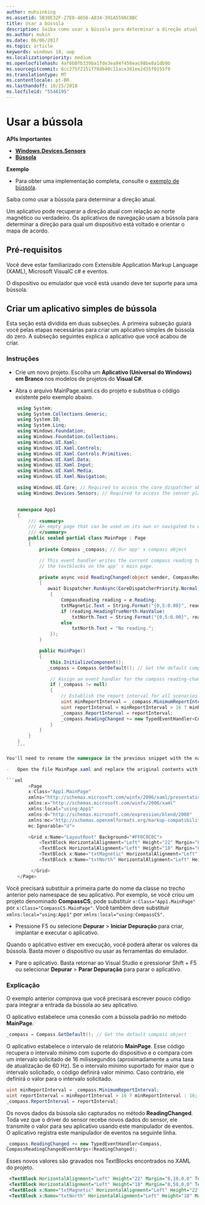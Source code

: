 ```yaml
---
author: muhsinking
ms.assetid: 5B30E32F-27E0-4656-A834-391A559AC8BC
title: Usar a bússola
description: Saiba como usar a bússola para determinar a direção atual.
ms.author: mukin
ms.date: 06/06/2017
ms.topic: article
keywords: windows 10, uwp
ms.localizationpriority: medium
ms.openlocfilehash: 4af6b0fb339ba1fde3ea94f456eac98be8a1db9b
ms.sourcegitcommit: 6cc275f2151f78db40c11ace381ee2d35f0155f9
ms.translationtype: MT
ms.contentlocale: pt-BR
ms.lasthandoff: 10/25/2018
ms.locfileid: "5546195"
---
```

# <a name="use-the-compass"></a>Usar a bússola


**APIs Importantes**

-   [**Windows.Devices.Sensors**](https://msdn.microsoft.com/library/windows/apps/BR206408)
-   [**Bússola**](https://msdn.microsoft.com/library/windows/apps/BR225705)

**Exemplo**

-   Para obter uma implementação completa, consulte o [exemplo de bússola](https://github.com/Microsoft/Windows-universal-samples/tree/master/Samples/Compass).

Saiba como usar a bússola para determinar a direção atual.

Um aplicativo pode recuperar a direção atual com relação ao norte magnético ou verdadeiro. Os aplicativos de navegação usam a bússola para determinar a direção para qual um dispositivo está voltado e orientar o mapa de acordo.

## <a name="prerequisites"></a>Pré-requisitos

Você deve estar familiarizado com Extensible Application Markup Language (XAML), Microsoft VisualC c# e eventos.

O dispositivo ou emulador que você está usando deve ter suporte para uma bússola.

## <a name="create-a-simple-compass-app"></a>Criar um aplicativo simples de bússola

Esta seção está dividida em duas subseções. A primeira subseção guiará você pelas etapas necessárias para criar um aplicativo simples de bússola do zero. A subseção seguintes explica o aplicativo que você acabou de criar.

### <a name="instructions"></a>Instruções

-   Crie um novo projeto. Escolha um **Aplicativo (Universal do Windows) em Branco** nos modelos de projetos do **Visual C#**.

-   Abra o arquivo MainPage.xaml.cs do projeto e substitua o código existente pelo exemplo abaixo.

```csharp
    using System;
    using System.Collections.Generic;
    using System.IO;
    using System.Linq;
    using Windows.Foundation;
    using Windows.Foundation.Collections;
    using Windows.UI.Xaml;
    using Windows.UI.Xaml.Controls;
    using Windows.UI.Xaml.Controls.Primitives;
    using Windows.UI.Xaml.Data;
    using Windows.UI.Xaml.Input;
    using Windows.UI.Xaml.Media;
    using Windows.UI.Xaml.Navigation;

    using Windows.UI.Core; // Required to access the core dispatcher object
    using Windows.Devices.Sensors; // Required to access the sensor platform and the compass


    namespace App1
    {
        /// <summary>
        /// An empty page that can be used on its own or navigated to within a Frame.
        /// </summary>
        public sealed partial class MainPage : Page
        {
            private Compass _compass; // Our app' s compass object

            // This event handler writes the current compass reading to
            // the textblocks on the app' s main page.

            private async void ReadingChanged(object sender, CompassReadingChangedEventArgs e)
            {
               await Dispatcher.RunAsync(CoreDispatcherPriority.Normal, () =>
                {
                    CompassReading reading = e.Reading;
                    txtMagnetic.Text = String.Format("{0,5:0.00}", reading.HeadingMagneticNorth);
                    if (reading.HeadingTrueNorth.HasValue)
                        txtNorth.Text = String.Format("{0,5:0.00}", reading.HeadingTrueNorth);
                    else
                        txtNorth.Text = "No reading.";
                });
            }

            public MainPage()
            {
                this.InitializeComponent();
               _compass = Compass.GetDefault(); // Get the default compass object

                // Assign an event handler for the compass reading-changed event
                if (_compass != null)
                {
                    // Establish the report interval for all scenarios
                    uint minReportInterval = _compass.MinimumReportInterval;
                    uint reportInterval = minReportInterval > 16 ? minReportInterval : 16;
                    _compass.ReportInterval = reportInterval;
                    _compass.ReadingChanged += new TypedEventHandler<Compass, CompassReadingChangedEventArgs>(ReadingChanged);
                }
            }
        }
    }
    ```

You'll need to rename the namespace in the previous snippet with the name you gave your project. For example, if you created a project named **CompassCS**, you'd replace `namespace App1` with `namespace CompassCS`.

-   Open the file MainPage.xaml and replace the original contents with the following XML.

```xml
        <Page
        x:Class="App1.MainPage"
        xmlns="http://schemas.microsoft.com/winfx/2006/xaml/presentation"
        xmlns:x="http://schemas.microsoft.com/winfx/2006/xaml"
        xmlns:local="using:App1"
        xmlns:d="http://schemas.microsoft.com/expression/blend/2008"
        xmlns:mc="http://schemas.openxmlformats.org/markup-compatibility/2006"
        mc:Ignorable="d">

        <Grid x:Name="LayoutRoot" Background="#FF0C0C0C">
            <TextBlock HorizontalAlignment="Left" Height="22" Margin="8,18,0,0" TextWrapping="Wrap" Text="Magnetic Heading:" VerticalAlignment="Top" Width="104" Foreground="#FFFBF9F9"/>
            <TextBlock HorizontalAlignment="Left" Height="18" Margin="8,58,0,0" TextWrapping="Wrap" Text="True North Heading:" VerticalAlignment="Top" Width="104" Foreground="#FFF3F3F3"/>
            <TextBlock x:Name="txtMagnetic" HorizontalAlignment="Left" Height="22" Margin="130,18,0,0" TextWrapping="Wrap" Text="TextBlock" VerticalAlignment="Top" Width="116" Foreground="#FFFBF6F6"/>
            <TextBlock x:Name="txtNorth" HorizontalAlignment="Left" Height="18" Margin="130,58,0,0" TextWrapping="Wrap" Text="TextBlock" VerticalAlignment="Top" Width="116" Foreground="#FFF5F1F1"/>

         </Grid>
    </Page>
```

Você precisará substituir a primeira parte do nome da classe no trecho anterior pelo namespace de seu aplicativo. Por exemplo, se você criou um projeto denominado **CompassCS**, pode substituir `x:Class="App1.MainPage"` por `x:Class="CompassCS.MainPage"`. Você também deve substituir `xmlns:local="using:App1"` por `xmlns:local="using:CompassCS"`.

-   Pressione F5 ou selecione **Depurar** > **Iniciar Depuração** para criar, implantar e executar o aplicativo.

Quando o aplicativo estiver em execução, você poderá alterar os valores da bússola. Basta mover o dispositivo ou usar as ferramentas do emulador.

-   Pare o aplicativo. Basta retornar ao Visual Studio e pressionar Shift + F5 ou selecionar **Depurar** > **Parar Depuração** para parar o aplicativo.

### <a name="explanation"></a>Explicação

O exemplo anterior comprova que você precisará escrever pouco código para integrar a entrada da bússola ao seu aplicativo.

O aplicativo estabelece uma conexão com a bússola padrão no método **MainPage**.

```csharp
_compass = Compass.GetDefault(); // Get the default compass object
```

O aplicativo estabelece o intervalo de relatório **MainPage**. Esse código recupera o intervalo mínimo com suporte do dispositivo e o compara com um intervalo solicitado de 16 milissegundos (aproximadamente a uma taxa de atualização de 60 Hz). Se o intervalo mínimo suportado for maior que o intervalo solicitado, o código definirá valor mínimo. Caso contrário, ele definirá o valor para o intervalo solicitado.

```csharp
uint minReportInterval = _compass.MinimumReportInterval;
uint reportInterval = minReportInterval > 16 ? minReportInterval : 16;
_compass.ReportInterval = reportInterval;
```

Os novos dados da bússola são capturados no método **ReadingChanged**. Toda vez que o driver do sensor recebe novos dados do sensor, ele transmite o valor para seu aplicativo usando este manipulador de eventos. O aplicativo registra este manipulador de eventos na seguinte linha.

```csharp
_compass.ReadingChanged += new TypedEventHandler<Compass,
CompassReadingChangedEventArgs>(ReadingChanged);
```

Esses novos valores são gravados nos TextBlocks encontrados no XAML do projeto.

```xml
 <TextBlock HorizontalAlignment="Left" Height="22" Margin="8,18,0,0" TextWrapping="Wrap" Text="Magnetic Heading:" VerticalAlignment="Top" Width="104" Foreground="#FFFBF9F9"/>
 <TextBlock HorizontalAlignment="Left" Height="18" Margin="8,58,0,0" TextWrapping="Wrap" Text="True North Heading:" VerticalAlignment="Top" Width="104" Foreground="#FFF3F3F3"/>
 <TextBlock x:Name="txtMagnetic" HorizontalAlignment="Left" Height="22" Margin="130,18,0,0" TextWrapping="Wrap" Text="TextBlock" VerticalAlignment="Top" Width="116" Foreground="#FFFBF6F6"/>
 <TextBlock x:Name="txtNorth" HorizontalAlignment="Left" Height="18" Margin="130,58,0,0" TextWrapping="Wrap" Text="TextBlock" VerticalAlignment="Top" Width="116" Foreground="#FFF5F1F1"/>
```
 

 
